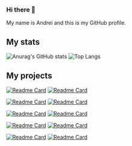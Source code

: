 ### Hi there 👋

My name is Andrei and this is my GitHub profile.
## My stats
![Anurag's GitHub stats](https://github-readme-stats.vercel.app/api?username=andreitablan&show_icons=true&theme=transparent) ![Top Langs](https://github-readme-stats.vercel.app/api/top-langs/?username=andreitablan&layout=compact&show_icons=true&theme=transparent)
## My projects
[![Readme Card](https://github-readme-stats.vercel.app/api/pin/?username=andreitablan&repo=ViridisVitae&show_icons=true&theme=transparent)](https://github.com/andreitablan/ViridisVitae) [![Readme Card](https://github-readme-stats.vercel.app/api/pin/?username=andreitablan&repo=Graph-bot&show_icons=true&theme=transparent)](https://github.com/andreitablan/Graph-bot)

[![Readme Card](https://github-readme-stats.vercel.app/api/pin/?username=andreitablan&repo=visit&show_icons=true&theme=transparent)](https://github.com/andreitablan/Visit) [![Readme Card](https://github-readme-stats.vercel.app/api/pin/?username=andreitablan&repo=Graph-bot&show_icons=true&theme=transparent)](https://github.com/andreitablan/Graph-bot)

[![Readme Card](https://github-readme-stats.vercel.app/api/pin/?username=andreitablan&repo=Guess-the-number&show_icons=true&theme=transparent)](https://github.com/andreitablan/Guess-the-number) [![Readme Card](https://github-readme-stats.vercel.app/api/pin/?username=andreitablan&repo=Stable-marriage-problem&show_icons=true&theme=transparent)](https://github.com/andreitablan/Stable-marriage-problem)

[![Readme Card](https://github-readme-stats.vercel.app/api/pin/?username=andreitablan&repo=Actors-Guild-Awards-Visualizer&show_icons=true&theme=transparent)](https://github.com/andreitablan/Actors-Guild-Awards-Visualizer) [![Readme Card](https://github-readme-stats.vercel.app/api/pin/?username=Rianer&repo=FII-IMR-ERFELETA&show_icons=true&theme=transparent)](https://github.com/Rianer/FII-IMR-ERFELETA)

[![Readme Card](https://github-readme-stats.vercel.app/api/pin/?username=4-Capybara-Fiorosi&repo=CourtDate&show_icons=true&theme=transparent)](https://github.com/4-Capybara-Fiorosi/CourtDate) [![Readme Card](https://github-readme-stats.vercel.app/api/pin/?username=AnaMitrea&repo=BibLis&show_icons=true&theme=transparent)](https://github.com/AnaMitrea/BibLis)
